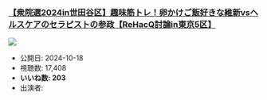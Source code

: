### [【衆院選2024in世田谷区】趣味筋トレ！卵かけご飯好きな維新vsヘルスケアのセラピストの参政【ReHacQ討論in東京5区】](https://www.youtube.com/watch?v=Yk-qKB13vcg)
[![](https://img.youtube.com/vi/Yk-qKB13vcg/sddefault.jpg)](https://www.youtube.com/watch?v=Yk-qKB13vcg)
-   公開日: 2024-10-18
-   視聴数: 17,408
-   **いいね数: 203**
-   出演者: 
